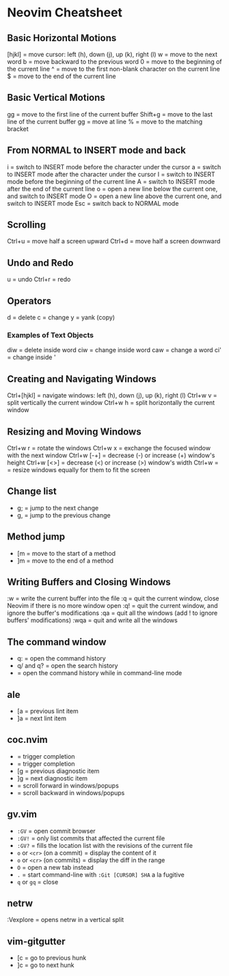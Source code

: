 # Neovim Cheatsheet

## Basic Horizontal Motions

[hjkl] = move cursor: left (h), down (j), up (k), right (l)
w = move to the next word
b = move backward to the previous word
0 = move to the beginning of the current line
^ = move to the first non-blank character on the current line
$ = move to the end of the current line

## Basic Vertical Motions

gg = move to the first line of the current buffer
Shift+g = move to the last line of the current buffer
<number> gg = move at line <number>
% = move to the matching bracket

## From NORMAL to INSERT mode and back

i = switch to INSERT mode before the character under the cursor
a = switch to INSERT mode after the character under the cursor
I = switch to INSERT mode before the beginning of the current line
A = switch to INSERT mode after the end of the current line
o = open a new line below the current one, and switch to INSERT mode
O = open a new line above the current one, and switch to INSERT mode
Esc = switch back to NORMAL mode

## Scrolling

Ctrl+u = move half a screen upward
Ctrl+d = move half a screen downward

## Undo and Redo

u = undo
Ctrl+r = redo

## Operators

d = delete
c = change
y = yank (copy)

### Examples of Text Objects

diw = delete inside word
ciw = change inside word
caw = change a word
ci' = change inside '

## Creating and Navigating Windows

Ctrl+[hjkl] = navigate windows: left (h), down (j), up (k), right (l)
Ctrl+w v = split vertically the current window
Ctrl+w h = split horizontally the current window

## Resizing and Moving Windows

Ctrl+w r = rotate the windows
Ctrl+w x = exchange the focused window with the next window
Ctrl+w [-+] = decrease (-) or increase (+) window's height
Ctrl+w [<>] = decrease (<) or increase (>) window's width
Ctrl+w = = resize windows equally for them to fit the screen

## Change list

- g; = jump to the next change
- g, = jump to the previous change

## Method jump

- [m = move to the start of a method
- ]m = move to the end of a method

## Writing Buffers and Closing Windows

:w = write the current buffer into the file
:q = quit the current window, close Neovim if there is no more window open
:q! = quit the current window, and ignore the buffer's modifications
:qa = quit all the windows (add ! to ignore buffers' modifications)
:wqa = quit and write all the windows

## The command window

- q: = open the command history
- q/ and q? = open the search history
- <c-f> = open the command history while in command-line mode

## ale

- [a = previous lint item
- ]a = next lint item

## coc.nvim

- <Tab> = trigger completion
- <C-Space> = trigger completion
- [g = previous diagnostic item
- ]g = next diagnostic item
- <C-f> = scroll forward in windows/popups
- <C-b> = scroll backward in windows/popups

## gv.vim

- `:GV` = open commit browser
- `:GV!` = only list commits that affected the current file
- `:GV?` = fills the location list with the revisions of the current file
- `o` or `<cr>` (on a commit) = display the content of it
- `o` or `<cr>` (on commits) = display the diff in the range
- `O` = open a new tab instead
- `.` = start command-line with `:Git [CURSOR] SHA` a la fugitive
- `q` or `gq` = close
    
## netrw

:Vexplore = opens netrw in a vertical split

## vim-gitgutter

- [c = go to previous hunk
- ]c = go to next hunk

